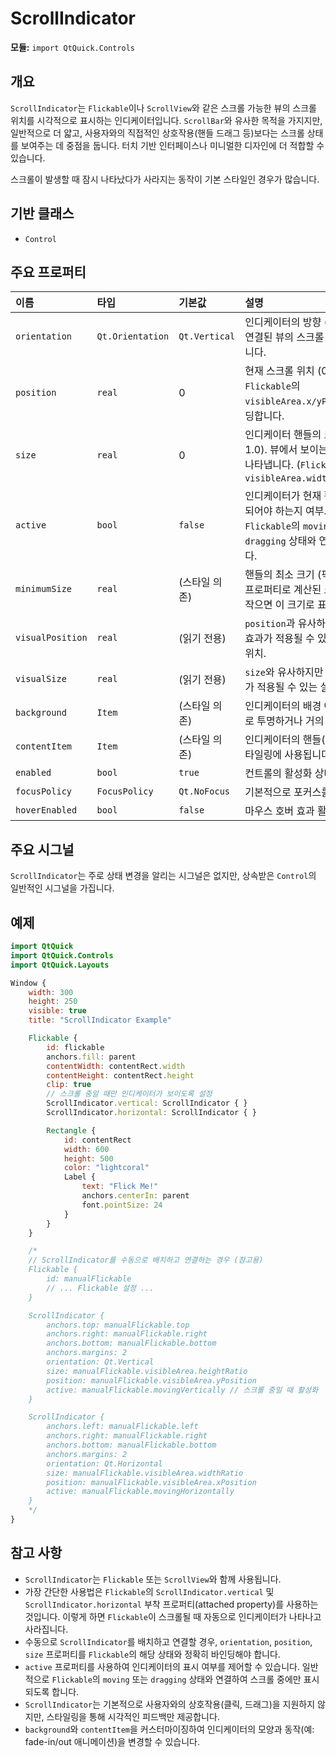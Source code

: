 # ScrollIndicator

**모듈:** `import QtQuick.Controls`

## 개요

`ScrollIndicator`는 `Flickable`이나 `ScrollView`와 같은 스크롤 가능한 뷰의 스크롤 위치를 시각적으로 표시하는 인디케이터입니다. `ScrollBar`와 유사한 목적을 가지지만, 일반적으로 더 얇고, 사용자와의 직접적인 상호작용(핸들 드래그 등)보다는 스크롤 상태를 보여주는 데 중점을 둡니다. 터치 기반 인터페이스나 미니멀한 디자인에 더 적합할 수 있습니다.

스크롤이 발생할 때 잠시 나타났다가 사라지는 동작이 기본 스타일인 경우가 많습니다.

## 기반 클래스

*   `Control`

## 주요 프로퍼티

| 이름             | 타입            | 기본값        | 설명                                                                                                                         |
| :--------------- | :-------------- | :------------ | :--------------------------------------------------------------------------------------------------------------------------- |
| `orientation`    | `Qt.Orientation`| `Qt.Vertical` | 인디케이터의 방향 (수직 또는 수평). 연결된 뷰의 스크롤 방향과 일치시킵니다.                                                        |
| `position`       | `real`          | 0             | 현재 스크롤 위치 (0.0 ~ 1.0). `Flickable`의 `visibleArea.x/yPosition`과 바인딩합니다.                                            |
| `size`           | `real`          | 0             | 인디케이터 핸들의 크기 (0.0 ~ 1.0). 뷰에서 보이는 영역의 비율을 나타냅니다. (`Flickable`의 `visibleArea.width/heightRatio`)      |
| `active`         | `bool`          | `false`       | 인디케이터가 현재 활성화되어 표시되어야 하는지 여부. 일반적으로 `Flickable`의 `moving` 또는 `dragging` 상태와 연결하여 제어합니다. |
| `minimumSize`    | `real`          | (스타일 의존) | 핸들의 최소 크기 (픽셀 단위). `size` 프로퍼티로 계산된 크기가 이 값보다 작으면 이 크기로 표시됩니다.                             |
| `visualPosition` | `real`          | (읽기 전용)   | `position`과 유사하지만 애니메이션 효과가 적용될 수 있는 실제 시각적 위치.                                                       |
| `visualSize`     | `real`          | (읽기 전용)   | `size`와 유사하지만 애니메이션 효과가 적용될 수 있는 실제 시각적 크기.                                                           |
| `background`     | `Item`          | (스타일 의존) | 인디케이터의 배경 아이템. 일반적으로 투명하거나 거의 보이지 않습니다.                                                          |
| `contentItem`    | `Item`          | (스타일 의존) | 인디케이터의 핸들(막대) 아이템. 스타일링에 사용됩니다.                                                                         |
| `enabled`        | `bool`          | `true`        | 컨트롤의 활성화 상태.                                                                                                      |
| `focusPolicy`    | `FocusPolicy`   | `Qt.NoFocus`  | 기본적으로 포커스를 받지 않습니다.                                                                                             |
| `hoverEnabled`   | `bool`          | `false`       | 마우스 호버 효과 활성화 여부.                                                                                              |

## 주요 시그널

`ScrollIndicator`는 주로 상태 변경을 알리는 시그널은 없지만, 상속받은 `Control`의 일반적인 시그널을 가집니다.

## 예제

```qml
import QtQuick
import QtQuick.Controls
import QtQuick.Layouts

Window {
    width: 300
    height: 250
    visible: true
    title: "ScrollIndicator Example"

    Flickable {
        id: flickable
        anchors.fill: parent
        contentWidth: contentRect.width
        contentHeight: contentRect.height
        clip: true
        // 스크롤 중일 때만 인디케이터가 보이도록 설정
        ScrollIndicator.vertical: ScrollIndicator { }
        ScrollIndicator.horizontal: ScrollIndicator { }

        Rectangle {
            id: contentRect
            width: 600
            height: 500
            color: "lightcoral"
            Label {
                text: "Flick Me!"
                anchors.centerIn: parent
                font.pointSize: 24
            }
        }
    }

    /*
    // ScrollIndicator를 수동으로 배치하고 연결하는 경우 (참고용)
    Flickable {
        id: manualFlickable
        // ... Flickable 설정 ...
    }

    ScrollIndicator {
        anchors.top: manualFlickable.top
        anchors.right: manualFlickable.right
        anchors.bottom: manualFlickable.bottom
        anchors.margins: 2
        orientation: Qt.Vertical
        size: manualFlickable.visibleArea.heightRatio
        position: manualFlickable.visibleArea.yPosition
        active: manualFlickable.movingVertically // 스크롤 중일 때 활성화
    }

    ScrollIndicator {
        anchors.left: manualFlickable.left
        anchors.right: manualFlickable.right
        anchors.bottom: manualFlickable.bottom
        anchors.margins: 2
        orientation: Qt.Horizontal
        size: manualFlickable.visibleArea.widthRatio
        position: manualFlickable.visibleArea.xPosition
        active: manualFlickable.movingHorizontally
    }
    */
}
```

## 참고 사항

*   `ScrollIndicator`는 `Flickable` 또는 `ScrollView`와 함께 사용됩니다.
*   가장 간단한 사용법은 `Flickable`의 `ScrollIndicator.vertical` 및 `ScrollIndicator.horizontal` 부착 프로퍼티(attached property)를 사용하는 것입니다. 이렇게 하면 `Flickable`이 스크롤될 때 자동으로 인디케이터가 나타나고 사라집니다.
*   수동으로 `ScrollIndicator`를 배치하고 연결할 경우, `orientation`, `position`, `size` 프로퍼티를 `Flickable`의 해당 상태와 정확히 바인딩해야 합니다.
*   `active` 프로퍼티를 사용하여 인디케이터의 표시 여부를 제어할 수 있습니다. 일반적으로 `Flickable`의 `moving` 또는 `dragging` 상태와 연결하여 스크롤 중에만 표시되도록 합니다.
*   `ScrollIndicator`는 기본적으로 사용자와의 상호작용(클릭, 드래그)을 지원하지 않지만, 스타일링을 통해 시각적인 피드백만 제공합니다.
*   `background`와 `contentItem`을 커스터마이징하여 인디케이터의 모양과 동작(예: fade-in/out 애니메이션)을 변경할 수 있습니다. 